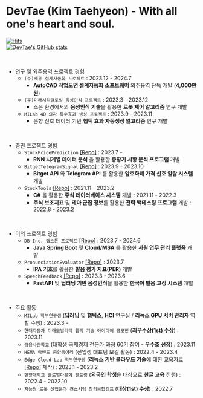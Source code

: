 DevTae (Kim Taehyeon) - With all one's heart and soul.
=====


[![Hits](https://hits.seeyoufarm.com/api/count/incr/badge.svg?url=https%3A%2F%2Fgithub.com%2FDevTae&count_bg=%2379C83D&title_bg=%23555555&icon=&icon_color=%23E7E7E7&title=hits&edge_flat=false)](https://hits.seeyoufarm.com)
<br/>
[![DevTae's GitHub stats](https://github-readme-stats.vercel.app/api?username=DevTae)](https://github.com/anuraghazra/github-readme-stats)

<br/>

- 연구 및 외주용역 프로젝트 경험
  - `(주)세홍 설계자동화 프로젝트` : 2023.12 - 2024.7
    - **AutoCAD 작업도면 설계자동화 소프트웨어** 외주용역 단독 개발 (**4,000만 원**)
  - `(주)미래시티글로벌 음성인식 프로젝트` : 2023.3 - 2023.12
    - 소음 환경에서의 **음성인식 기술**을 활용한 **로봇 제어 알고리즘** 연구 개발
  - `MILab 4D 의자 특수효과 생성 프로젝트` : 2023.9 - 2023.11
    - 음향 신호 데이터 기반 **햅틱 효과 자동생성 알고리즘** 연구 개발
<!--| NK에듀 외주용역 프로젝트 | **사용자 300명 규모**의 NK에듀 학생 숙제 관리 플랫폼 개발 | 2023.12 - | (미정)-->

<br/>

- 증권 프로젝트 경험
  - `StockPricePrediction` [[Repo]](https://github.com/DevTae/StockPricePredictionPreview) : 2023.7 - 
    - **RNN 시계열 데이터 분석** 을 활용한 **중장기 시황 분석 프로그램** 개발
  - `BitgetTelegramSignal` [[Repo]](https://github.com/DevTae/BitgetTelegramSignal) : 2023.9 - 2023.10
    - **Bitget API** 와 **Telegram API** 를 활용한 **암호화폐 가격 신호 알람 시스템** 개발
  - `StockTools` [[Repo]](https://github.com/DevTae/StockToolsPreview) : 2021.11 - 2023.2
    - **C#** 을 활용한 **주식 데이터베이스 시스템** 개발 : 2021.11 - 2022.3
    - **주식 보조지표** 및 **테마 군집 정보**를 활용한 **전략 백테스팅 프로그램** 개발 : 2022.8 - 2023.2
  <!--   - `StockFlow` [[Repo]](https://github.com/DevTae/StockFlow) : 2023.12 - 
    - **Django** 를 활용한 **주식 거래대금 분석 정보 제공 웹** 개발 -->
  <!--- **키움 Open API+** 을 활용한 **자동 매매 봇** 개발 : 2023.12 - -->

<br/>

- 이외 프로젝트 경험
  - `DB Inc. 캡스톤 프로젝트` [[Repo]](https://github.com/DB-Inc-Capstone) : 2023.7 - 2024.6
    - **Java Spring Boot** 및 **Cloud/MSA** 를 활용한 **사원 업무 관리 플랫폼** 개발
  - `PronunciationEvaluator` [[Repo]](https://github.com/DevTae/PronunciationEvaluator) : 2023.7
    - **IPA 기호**를 활용한 **발음 평가 지표(PER)** 개발
  - `SpeechFeedback` [[Repo]](https://github.com/DevTae/SpeechFeedback) : 2023.3 - 2023.6
    - **FastAPI** 및 **딥러닝 기반 음성인식**을 활용한 **한국어 발음 교정 시스템** 개발

<br/>

- 주요 활동
  - `MILab 학부연구생` (**딥러닝** 및 **햅틱스**, **HCI** 연구실 / **리눅스 GPU 서버 관리자** 역할 수행) : 2023.3 -
  - `현대자동차 미래모빌리티 햅틱 기술 아이디어 공모전` (**최우수상(1st) 수상**) : 2023.11
  - `금융사관학교` (대학생 국제경제 전문가 과정 60기 참여 - **우수조 선정**) : 2023.11
  - `HEMA 락밴드 중앙동아리` (신입생 대표팀 보컬 활동) : 2022.4 - 2023.4
  - `Edge Cloud Lab 학부연구생` (**리눅스 기반 클라우드 기술**에 대한 교육자료 [[Repo]](https://github.com/DevTae/Linux-Device-Driver) 제작) : 2023.1 - 2023.2
  - `한양대학교 글로벌다문화 멘토링` (**외국인 학생**을 대상으로 **한글 교육** 진행) : 2022.4 - 2022.10
  - `지능형 로봇 산업분야 컨소시엄 창의융합캠프` (**대상(1st) 수상**) : 2022.7

<br/>
